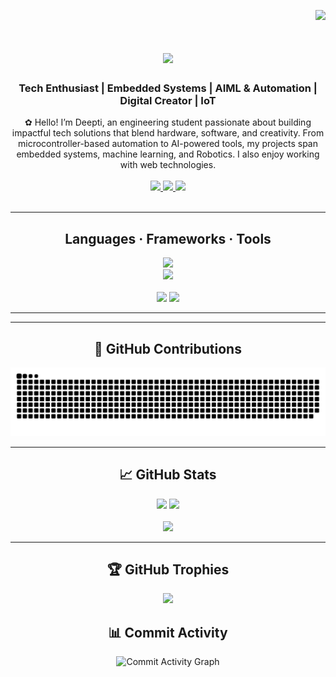 <!-- Visitor Badge -->
<p align="right">
  <img src="https://visitor-badge.laobi.icu/badge?page_id=deeptiwakchaure.deeptiwakchaure" />
</p>

<!-- Typing Banner -->
<h1 align="center">
  <img src="https://readme-typing-svg.herokuapp.com/?font=Righteous&size=35&center=true&vCenter=true&width=500&height=70&duration=4000&color=FF69B4&lines=Hi+There!+;+I'm+Deepti+Wakchaure!☆;" />
</h1>

<h3 align="center">
  Tech Enthusiast | Embedded Systems | AIML & Automation | Digital Creator | IoT
</h3>

<div align="center">
  ✿ Hello! I’m Deepti, an engineering student passionate about building impactful tech solutions that blend hardware, software, and creativity. From microcontroller-based automation to AI-powered tools, my projects span embedded systems, machine learning, and Robotics. I also enjoy working with web technologies.
</div>

<br/>

<!-- Contact Buttons -->
<div align="center">
  <a href="mailto:deeptiwakchaure@gmail.com">
    <img src="https://img.shields.io/badge/Gmail-333333?style=for-the-badge&logo=gmail&logoColor=red" />
  </a>
  <a href="https://www.linkedin.com/in/deepti-wakchaure-657498230" target="_blank">
    <img src="https://img.shields.io/badge/LinkedIn-0077B5?style=for-the-badge&logo=linkedin&logoColor=white" />
  </a>
  <a href="https://dee-portfolio-dev.vercel.app/" target="_blank">
    <img src="https://img.shields.io/badge/Portfolio-FF69B4?style=for-the-badge&logo=google-chrome&logoColor=white" />
  </a>
</div>

<br/>
<hr/>



<!-- Skills -->
<h2 align="center"> Languages · Frameworks · Tools</h2>
<div align="center">
  <img src="https://skillicons.dev/icons?i=html,css,js,python,c,cpp,matlab,vscode,git,github,arduino,latex" />
  <br/>
  <img src="https://skillicons.dev/icons?i=react,nodejs,mysql,firebase,flask,tailwind,figma" />
  <br/><br/>
  <img src="https://img.shields.io/badge/EasyEDA-00CC00?style=for-the-badge&logo=easyeda&logoColor=white" />
  <img src="https://img.shields.io/badge/Canva-00C4CC?style=for-the-badge&logo=canva&logoColor=white" />
</div>

---


---

<!-- Contribution Graph -->
<div align="center">
  <h2>🐍 GitHub Contributions</h2>
  <img src="https://raw.githubusercontent.com/Platane/snk/output/github-contribution-grid-snake.svg" alt="Snake animation of contributions" />
</div>

---

<!-- GitHub Stats -->
<h2 align="center">📈 GitHub Stats</h2>
<div align="center">
  <img height="180em" src="https://github-readme-stats.vercel.app/api?username=Deeptiwakchaure&show_icons=true&theme=tokyonight&rank_icon=github&border_radius=10" />
  <img height="180em" src="https://github-readme-streak-stats.herokuapp.com?user=Deeptiwakchaure&theme=tokyonight&border_radius=10" />
  <br/><br/>
  <img width="500" src="https://github-readme-stats.vercel.app/api/top-langs/?username=Deeptiwakchaure&layout=compact&theme=tokyonight&border_radius=10" />
</div>

---

<!-- GitHub Trophies -->
<h2 align="center">🏆 GitHub Trophies</h2>
<div align="center">
  <img src="https://github-profile-trophy.vercel.app/?username=Deeptiwakchaure&theme=dracula&margin-w=15&no-bg=true&no-frame=true" />
</div>
<!-- Commit Graph -->
<h2 align="center">📊 Commit Activity</h2>
<div align="center">
  <img src="https://github-readme-activity-graph.vercel.app/graph?username=Deeptiwakchaure&theme=tokyonight&hide_border=true&area=true&radius=10" alt="Commit Activity Graph">
</div>

<br/>
<!-- Commit Graph (T-shaped) -->

